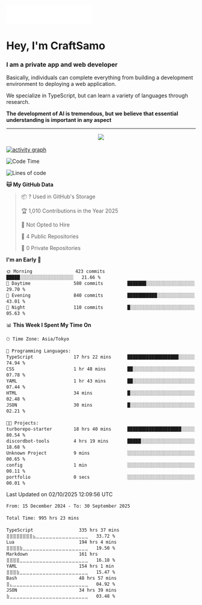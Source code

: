 <img src="images/header.svg"></img>

# Hey, I'm CraftSamo

### I am a private app and web developer

Basically, individuals can complete everything from building a development
environment to deploying a web application.

We specialize in TypeScript, but can learn a variety of languages through
research.

**The development of AI is tremendous, but we believe that essential
understanding is important in any aspect**

---

<p align="center">
  <img alig src="https://github-profile-trophy.vercel.app/?username=craftsamo&theme=onedark&column=-1" />
</p>

[![activity graph](https://github-readme-activity-graph.vercel.app/graph?username=craftsamo&theme=github-dark-dimmed&custom_title=Guilyx%20Activity%20Graph&hide_border=true)](https://github.com/ashutosh00710/github-readme-activity-graph)

<!--START_SECTION:waka-->
![Code Time](http://img.shields.io/badge/Code%20Time-995%20hrs%2023%20mins-blue)

![Lines of code](https://img.shields.io/badge/From%20Hello%20World%20I%27ve%20Written-606.1%20thousand%20lines%20of%20code-blue)

**🐱 My GitHub Data** 

> 📦 ? Used in GitHub's Storage 
 > 
> 🏆 1,010 Contributions in the Year 2025
 > 
> 🚫 Not Opted to Hire
 > 
> 📜 4 Public Repositories 
 > 
> 🔑 0 Private Repositories 
 > 
**I'm an Early 🐤** 

```text
🌞 Morning                423 commits         █████░░░░░░░░░░░░░░░░░░░░   21.66 % 
🌆 Daytime                580 commits         ███████░░░░░░░░░░░░░░░░░░   29.70 % 
🌃 Evening                840 commits         ███████████░░░░░░░░░░░░░░   43.01 % 
🌙 Night                  110 commits         █░░░░░░░░░░░░░░░░░░░░░░░░   05.63 % 
```


📊 **This Week I Spent My Time On** 

```text
🕑︎ Time Zone: Asia/Tokyo

💬 Programming Languages: 
TypeScript               17 hrs 22 mins      ███████████████████░░░░░░   74.94 % 
CSS                      1 hr 48 mins        ██░░░░░░░░░░░░░░░░░░░░░░░   07.78 % 
YAML                     1 hr 43 mins        ██░░░░░░░░░░░░░░░░░░░░░░░   07.44 % 
HTML                     34 mins             █░░░░░░░░░░░░░░░░░░░░░░░░   02.48 % 
JSON                     30 mins             █░░░░░░░░░░░░░░░░░░░░░░░░   02.21 % 

🐱‍💻 Projects: 
turborepo-starter        18 hrs 40 mins      ████████████████████░░░░░   80.54 % 
discordbot-tools         4 hrs 19 mins       █████░░░░░░░░░░░░░░░░░░░░   18.68 % 
Unknown Project          9 mins              ░░░░░░░░░░░░░░░░░░░░░░░░░   00.65 % 
config                   1 min               ░░░░░░░░░░░░░░░░░░░░░░░░░   00.11 % 
portfolio                0 secs              ░░░░░░░░░░░░░░░░░░░░░░░░░   00.01 % 
```


 Last Updated on 02/10/2025 12:09:56 UTC
<!--END_SECTION:waka-->

<!--START_SECTION:waka-simple-->

```text
From: 15 December 2024 - To: 30 September 2025

Total Time: 995 hrs 23 mins

TypeScript                 335 hrs 37 mins ⣿⣿⣿⣿⣿⣿⣿⣿⣦⣀⣀⣀⣀⣀⣀⣀⣀⣀⣀⣀⣀⣀⣀⣀⣀   33.72 %
Lua                        194 hrs 4 mins  ⣿⣿⣿⣿⣷⣀⣀⣀⣀⣀⣀⣀⣀⣀⣀⣀⣀⣀⣀⣀⣀⣀⣀⣀⣀   19.50 %
Markdown                   161 hrs         ⣿⣿⣿⣿⣀⣀⣀⣀⣀⣀⣀⣀⣀⣀⣀⣀⣀⣀⣀⣀⣀⣀⣀⣀⣀   16.18 %
YAML                       154 hrs 1 min   ⣿⣿⣿⣷⣀⣀⣀⣀⣀⣀⣀⣀⣀⣀⣀⣀⣀⣀⣀⣀⣀⣀⣀⣀⣀   15.47 %
Bash                       48 hrs 57 mins  ⣿⣄⣀⣀⣀⣀⣀⣀⣀⣀⣀⣀⣀⣀⣀⣀⣀⣀⣀⣀⣀⣀⣀⣀⣀   04.92 %
JSON                       34 hrs 39 mins  ⣷⣀⣀⣀⣀⣀⣀⣀⣀⣀⣀⣀⣀⣀⣀⣀⣀⣀⣀⣀⣀⣀⣀⣀⣀   03.48 %
```

<!--END_SECTION:waka-simple-->
